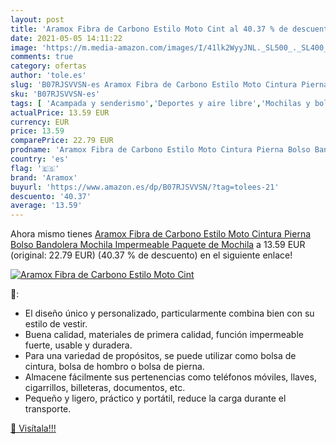 ```yaml
---
layout: post
title: 'Aramox Fibra de Carbono Estilo Moto Cint al 40.37 % de descuento'
date: 2021-05-05 14:11:22
image: 'https://m.media-amazon.com/images/I/41lk2WyyJNL._SL500_._SL400_.jpg'
comments: true
category: ofertas
author: 'tole.es'
slug: 'B07RJSVVSN-es Aramox Fibra de Carbono Estilo Moto Cintura Pierna Bolso...'
sku: 'B07RJSVVSN-es'
tags: [ 'Acampada y senderismo','Deportes y aire libre','Mochilas y bolsas','Riñoneras de marcha','Ropa y equipamiento para ocio al aire libre','aramox','mochila', ]
actualPrice: 13.59 EUR
currency: EUR
price: 13.59
comparePrice: 22.79 EUR
prodname: 'Aramox Fibra de Carbono Estilo Moto Cintura Pierna Bolso Bandolera Mochila Impermeable Paquete de Mochila'
country: 'es'
flag: '🇪🇸'
brand: 'Aramox'
buyurl: 'https://www.amazon.es/dp/B07RJSVVSN/?tag=tolees-21'
descuento: '40.37'
average: '13.59'
---
```


Ahora mismo tienes [Aramox Fibra de Carbono Estilo Moto Cintura Pierna Bolso Bandolera Mochila Impermeable Paquete de Mochila](https://www.amazon.es/dp/B07RJSVVSN/?tag=tolees-21) a 13.59 EUR (original: 22.79 EUR) (40.37 %  de descuento) en el siguiente enlace!

[![Aramox Fibra de Carbono Estilo Moto Cint](https://m.media-amazon.com/images/I/41lk2WyyJNL._SL500_._SL400_.jpg)](https://www.amazon.es/dp/B07RJSVVSN/?tag=tolees-21)

🔎:

- El diseño único y personalizado, particularmente combina bien con su estilo de vestir.
- Buena calidad, materiales de primera calidad, función impermeable fuerte, usable y duradera.
- Para una variedad de propósitos, se puede utilizar como bolsa de cintura, bolsa de hombro o bolsa de pierna.
- Almacene fácilmente sus pertenencias como teléfonos móviles, llaves, cigarrillos, billeteras, documentos, etc.
- Pequeño y ligero, práctico y portátil, reduce la carga durante el transporte.

[🛒 Visítala!!!](https://www.amazon.es/dp/B07RJSVVSN/?tag=tolees-21)
